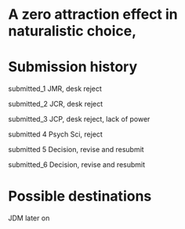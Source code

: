 # A zero attraction effect in naturalistic choice,

# Submission history

submitted_1 JMR, desk reject

submitted_2 JCR, desk reject

submitted_3 JCP, desk reject, lack of power

submitted 4 Psych Sci, reject

submitted 5 Decision, revise and resubmit

submitted_6 Decision, revise and resubmit



# Possible destinations

JDM later on



